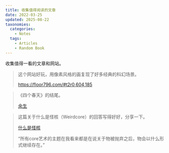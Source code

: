 ```yaml
---
title: 收集值得阅读的文章
date: 2022-03-25
updated: 2025-08-22
taxonomies:
  categories:
    - Notes
  tags:
    - Articles
    - Random Book
---
```


收集值得一看的文章和网站。

>这个网站好玩，用像素风格的画复现了好多经典的科幻场景。
>
>https://floor796.com/#t2r0,604,185

> 《四个春天》的结尾。
>
>  [余生](https://mp.weixin.qq.com/s/TGE7jBzu4Kj5kz-RHtiQUQ)

> 这篇关于什么是怪核（Weirdcore）的回答写得好好，分享一下。
>
>  [什么是怪核](https://www.zhihu.com/question/478524327/answer/1932462513397667629)
>
> “所有core艺术的主题在我看来都是在说关于物被抛弃之后，物会以什么形式继续存在。”


<!-- more -->



